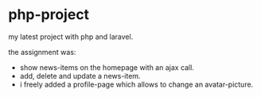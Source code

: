 # php-project
my latest project with php and laravel.

the assignment was:
- show news-items on the homepage with an ajax call.
- add, delete and update a news-item.
- i freely added a profile-page which allows to change an avatar-picture.
